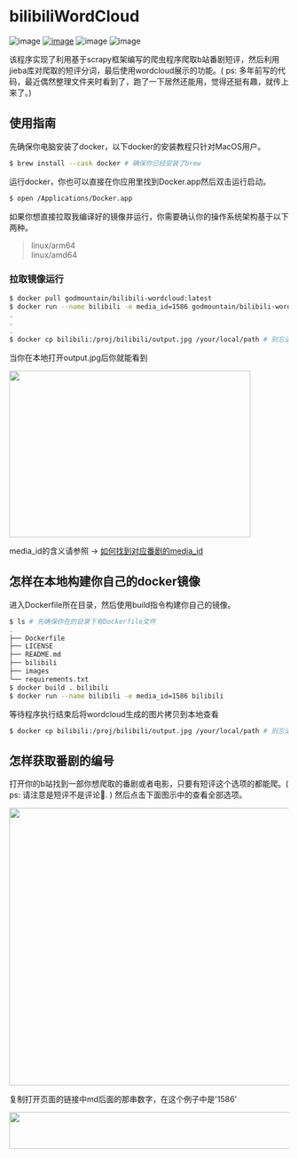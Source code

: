 # bilibiliWordCloud
![image](https://img.shields.io/github/actions/workflow/status/MGMCN/bilibiliWordCloud/release.yml?label=build&logo=github)
[![image](https://img.shields.io/docker/pulls/godmountain/bilibili-wordcloud?logo=docker)](https://hub.docker.com/repository/docker/godmountain/bilibili-wordcloud/general)
![image](https://img.shields.io/github/last-commit/MGMCN/bilibiliWordCloud?logo=github)
![image](https://img.shields.io/github/license/MGMCN/bilibiliWordCloud)  

该程序实现了利用基于scrapy框架编写的爬虫程序爬取b站番剧短评，然后利用jieba库对爬取的短评分词，最后使用wordcloud展示的功能。( ps: 多年前写的代码，最近偶然整理文件夹时看到了，跑了一下居然还能用，觉得还挺有趣，就传上来了。)
## 使用指南
先确保你电脑安装了docker，以下docker的安装教程只针对MacOS用户。
```Bash
$ brew install --cask docker # 确保你已经安装了brew 
```
运行docker，你也可以直接在你应用里找到Docker.app然后双击运行启动。
```Bash
$ open /Applications/Docker.app
```
如果你想直接拉取我编译好的镜像并运行，你需要确认你的操作系统架构基于以下两种。
> linux/arm64  
> linux/amd64
### 拉取镜像运行
```Bash
$ docker pull godmountain/bilibili-wordcloud:latest
$ docker run --name bilibili -e media_id=1586 godmountain/bilibili-wordcloud:latest # media_id参数指定了爬取番剧
.
.
.
$ docker cp bilibili:/proj/bilibili/output.jpg /your/local/path # 别忘记了修改后面这个路径
```
当你在本地打开output.jpg后你就能看到  

<img src="https://github.com/MGMCN/bilibiliWordCloud/blob/main/bilibili/output.jpg" width = "435" height = "300"/>  

media_id的含义请参照 -> [如何找到对应番剧的media_id](#mediaid)
## 怎样在本地构建你自己的docker镜像
进入Dockerfile所在目录，然后使用build指令构建你自己的镜像。
```Bash
$ ls # 先确保你在的目录下有Dockerfile文件
.
├── Dockerfile
├── LICENSE
├── README.md
├── bilibili
├── images
└── requirements.txt
$ docker build . bilibili
$ docker run --name bilibili -e media_id=1586 bilibili
```
等待程序执行结束后将wordcloud生成的图片拷贝到本地查看
```Bash
$ docker cp bilibili:/proj/bilibili/output.jpg /your/local/path # 别忘记了修改后面这个路径
```

## <a name="mediaid">怎样获取番剧的编号</a>

打开你的b站找到一部你想爬取的番剧或者电影，只要有短评这个选项的都能爬。( ps: 请注意是短评不是评论🤪. ) 然后点击下面图示中的查看全部选项。   

<img src="./images/page.png" width = "1140" height = "500"/>  

复制打开页面的链接中md后面的那串数字，在这个例子中是'1586'

<img src="./images/link.png" width = "790" height = "66"/>  





